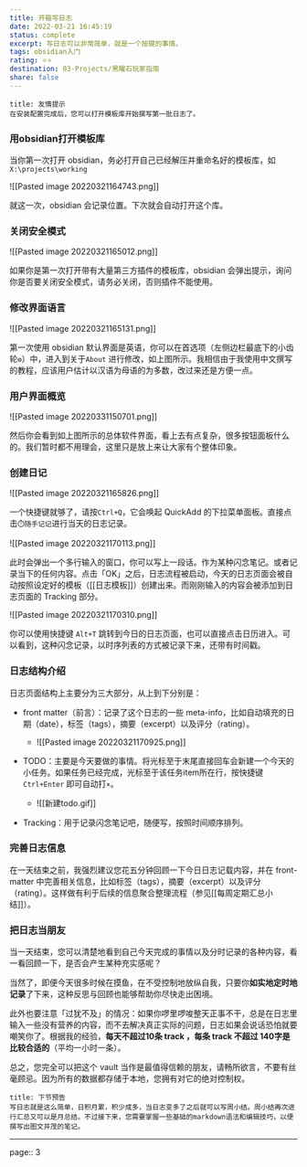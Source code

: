 ```yaml
---
title: 开箱写日志
date: 2022-03-21 16:45:19
status: complete
excerpt: 写日志可以非常简单，就是一个按键的事情。
tags: obsidian入门
rating: ⭐⭐
destination: 03-Projects/黑曜石玩家指南
share: false
---
```


```ad-info
title: 友情提示
在安装配置完成后，您可以打开模板库开始撰写第一批日志了。
```

### 用obsidian打开模板库

当你第一次打开 obsidian，务必打开自己已经解压并重命名好的模板库，如`X:\projects\working`

![[Pasted image 20220321164743.png]]

就这一次，obsidian 会记录位置。下次就会自动打开这个库。

### 关闭安全模式

![[Pasted image 20220321165012.png]]

如果你是第一次打开带有大量第三方插件的模板库，obsidian 会弹出提示，询问你是否要关闭安全模式，请务必关闭，否则插件不能使用。


### 修改界面语言

![[Pasted image 20220321165131.png]]

第一次使用 obsidian 默认界面是英语，你可以在首选项（左侧边栏最底下的小齿轮`⚙`）中，进入到关于`About` 进行修改，如上图所示。我相信由于我使用中文撰写的教程，应该用户估计以汉语为母语的为多数，改过来还是方便一点。

### 用户界面概览

![[Pasted image 20220331150701.png]]

然后你会看到如上图所示的总体软件界面，看上去有点复杂，很多按钮面板什么的。我们暂时都不用理会，这里只是放上来让大家有个整体印象。

### 创建日记

![[Pasted image 20220321165826.png]]

一个快捷键就够了，请按`Ctrl+Q`，它会唤起 QuickAdd 的下拉菜单面板。直接点击`⏱️随手记记`进行当天的日志记录。

![[Pasted image 20220321170113.png]]

此时会弹出一个多行输入的窗口，你可以写上一段话。作为某种闪念笔记。或者记录当下的任何内容。点击「OK」之后，日志流程被启动，今天的日志页面会被自动按照设定好的模板（[[日志模板]]）创建出来。而刚刚输入的内容会被添加到日志页面的 Tracking 部分。

![[Pasted image 20220321170310.png]]

你可以使用快捷键 `Alt+T` 跳转到今日的日志页面，也可以直接点击日历进入。可以看到，这种闪念记录，以时序列表的方式被记录下来，还带有时间戳。

### 日志结构介绍

日志页面结构上主要分为三大部分，从上到下分别是：

- front matter（前言）：记录了这个日志的一些 meta-info，比如自动填充的日期（date），标签（tags），摘要（excerpt）以及评分（rating）。

	- ![[Pasted image 20220321170925.png]]
- TODO：主要是今天要做的事情。将光标至于末尾直接回车会新建一个今天的小任务。如果任务已经完成，光标至于该任务item所在行，按快捷键 `Ctrl+Enter` 即可自动打`×`。
	- ![[新建todo.gif]]
- Tracking：用于记录闪念笔记吧，随便写，按照时间顺序排列。

### 完善日志信息

在一天结束之前，我强烈建议您花五分钟回顾一下今日日志记载内容，并在 front-matter 中完善相关信息，比如标签（tags），摘要（excerpt）以及评分（rating）。这样做有利于后续的信息聚合整理流程（参见[[每周定期汇总小结]]）。

### 把日志当朋友

当一天结束，您可以清楚地看到自己今天完成的事情以及分时记录的各种内容，看一看回顾一下，是否会产生某种充实感呢？

当然了，即便今天很多时候在摸鱼，在不受控制地放纵自我，只要你**如实地定时地记录**了下来，这种反思与回顾也能够帮助你尽快走出困境。

此外也要注意「过犹不及」的情况：如果你啰里啰唆整天正事不干，总是在日志里输入一些没有营养的内容，而不去解决真正实际的问题，日志如果会说话恐怕就要嘲笑你了。根据我的经验，**每天不超过10条 track ，每条 track 不超过 140字是比较合适的**（平均一小时一条）。

总之，您完全可以把这个 vault 当作是最值得信赖的朋友，请畅所欲言，不要有丝毫顾忌。因为所有的数据都存储于本地，您拥有对它的绝对控制权。


```ad-info
title: 下节预告
写日志就是这么简单，日积月累，积少成多，当日志变多了之后就可以写周小结。周小结再次进行汇总又可以是月总结。不过接下来，您需要掌握一些基础的markdown语法和编辑技巧，以便撰写出图文并茂的笔记。
```

---

page:: 3
